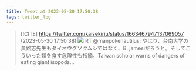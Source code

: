 ```yaml
---
title: Tweet at 2023-05-30 17:50:38
tags: twitter_log
---
```


> [!CITE] https://twitter.com/kaisekiriu/status/1663467947137069057 (2023-05-30 17:50:38)
> ![](https://twitter.com/kaisekiriu/status/1663467947137069057)
> RT @manpokenautilus: やはり、台南大学の黃銘志先生もダイオウグソクムシではなく、B. jamesiだろうと。そしてこういった類を食す危険性も指摘。Taiwan scholar warns of dangers of eating giant isopods…

